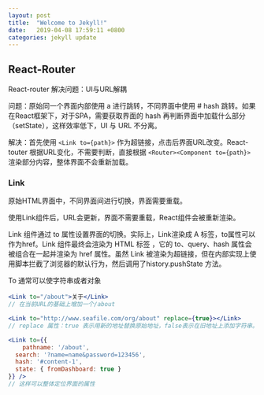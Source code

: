 ```yaml
---
layout: post
title:  "Welcome to Jekyll!"
date:   2019-04-08 17:59:11 +0800
categories: jekyll update
---
```


## React-Router

React-router 解决问题：UI与URL解耦

问题：原始同一个界面内部使用 a 进行跳转，不同界面中使用 # hash 跳转。如果在React框架下，对于SPA，需要获取界面的 hash 再判断界面中加载什么部分（setState），这样效率低下，UI 与 URL 不分离。

解决：首先使用 `<Link to={path}>` 作为超链接，点击后界面URL改变。React-touter 根据URL变化，不需要判断，直接根据 `<Router><Component to={path}>` 渲染部分内容，整体界面不会重新加载。

### Link

原始HTML界面中，不同界面间进行切换，界面需要重载。

使用Link组件后，URL会更新，界面不需要重载，React组件会被重新渲染。

Link 组件通过 to 属性设置界面的切换。实际上，Link渲染成 A 标签，to属性可以作为href。Link 组件最终会渲染为 HTML 标签 <a>，它的 to、query、hash 属性会被组合在一起并渲染为 href 属性。虽然 Link 被渲染为超链接，但在内部实现上使用脚本拦截了浏览器的默认行为，然后调用了history.pushState 方法。

To 通常可以使字符串或者对象

~~~jsx
<Link to="/about">关于</Link>
// 在当前URL的基础上增加一个/about

<Link to="http://www.seafile.com/org/about" replace={true}></Link>
// replace 属性：true 表示用新的地址替换原始地址，false表示在旧地址上添加字符串。默认是false。

<Link to={{
	pathname: '/about',
  search: '?name=name&password=123456',
  hash: '#content-1',
  state: { fromDashboard: true }
}} />
// 这样可以整体定位界面的属性
~~~

